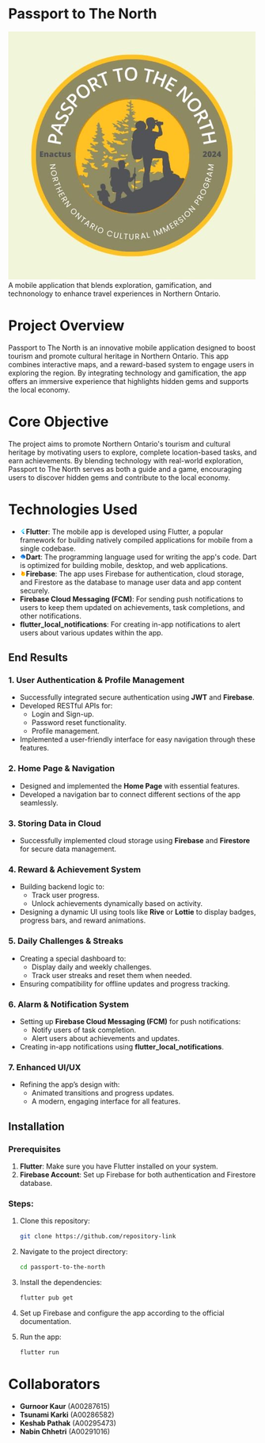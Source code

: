 # Passport to The North
![Logo](assets/logo.jpg)
A mobile application that blends exploration, gamification, and technonology to enhance travel experiences in Northern Ontario.

# Project Overview
Passport to The North is an innovative mobile application designed to boost tourism and promote cultural heritage in Northern Ontario. This app combines interactive maps, and a reward-based system to engage users in exploring the region. By integrating technology and gamification, the app offers an immersive experience that highlights hidden gems and supports the local economy.

# Core Objective
The project aims to promote Northern Ontario's tourism and cultural heritage by motivating users to explore, complete location-based tasks, and earn achievements. By blending technology with real-world exploration, Passport to The North serves as both a guide and a game, encouraging users to discover hidden gems and contribute to the local economy.

# Technologies Used
- ![Flutter Logo](assets/flutter.png)**Flutter**: The mobile app is developed using Flutter, a popular framework for building natively compiled applications for mobile from a single codebase. 
- ![Dart Logo](assets/dart.png)**Dart**: The programming language used for writing the app's code. Dart is optimized for building mobile, desktop, and web applications.
- ![Firebase Logo](assets/firebase.png)**Firebase**: The app uses Firebase for authentication, cloud storage, and Firestore as the database to manage user data and app content securely.
- **Firebase Cloud Messaging (FCM)**: For sending push notifications to users to keep them updated on achievements, task completions, and other notifications.
- **flutter_local_notifications**: For creating in-app notifications to alert users about various updates within the app.

## End Results

### 1. User Authentication & Profile Management
- Successfully integrated secure authentication using **JWT** and **Firebase**.
- Developed RESTful APIs for:
  - Login and Sign-up.
  - Password reset functionality.
  - Profile management.
- Implemented a user-friendly interface for easy navigation through these features.

### 2. Home Page & Navigation
- Designed and implemented the **Home Page** with essential features.
- Developed a navigation bar to connect different sections of the app seamlessly.

### 3. Storing Data in Cloud
- Successfully implemented cloud storage using **Firebase** and **Firestore** for secure data management.

### 4. Reward & Achievement System
- Building backend logic to:
  - Track user progress.
  - Unlock achievements dynamically based on activity.
- Designing a dynamic UI using tools like **Rive** or **Lottie** to display badges, progress bars, and reward animations.

### 5. Daily Challenges & Streaks
- Creating a special dashboard to:
  - Display daily and weekly challenges.
  - Track user streaks and reset them when needed.
- Ensuring compatibility for offline updates and progress tracking.

### 6. Alarm & Notification System
- Setting up **Firebase Cloud Messaging (FCM)** for push notifications:
  - Notify users of task completion.
  - Alert users about achievements and updates.
- Creating in-app notifications using **flutter_local_notifications**.

### 7. Enhanced UI/UX
- Refining the app’s design with:
  - Animated transitions and progress updates.
  - A modern, engaging interface for all features.

## Installation

### Prerequisites
1. **Flutter**: Make sure you have Flutter installed on your system.
2. **Firebase Account**: Set up Firebase for both authentication and Firestore database.

### Steps:
1. Clone this repository:
    ```bash
    git clone https://github.com/repository-link
    ```
2. Navigate to the project directory:
    ```bash
    cd passport-to-the-north
    ```
3. Install the dependencies:
    ```bash
    flutter pub get
    ```
4. Set up Firebase and configure the app according to the official documentation.

5. Run the app:
    ```bash
    flutter run
    ```
# Collaborators
- **Gurnoor Kaur** (A00287615)
- **Tsunami Karki** (A00286582)
- **Keshab Pathak** (A00295473)
- **Nabin Chhetri** (A00291016)